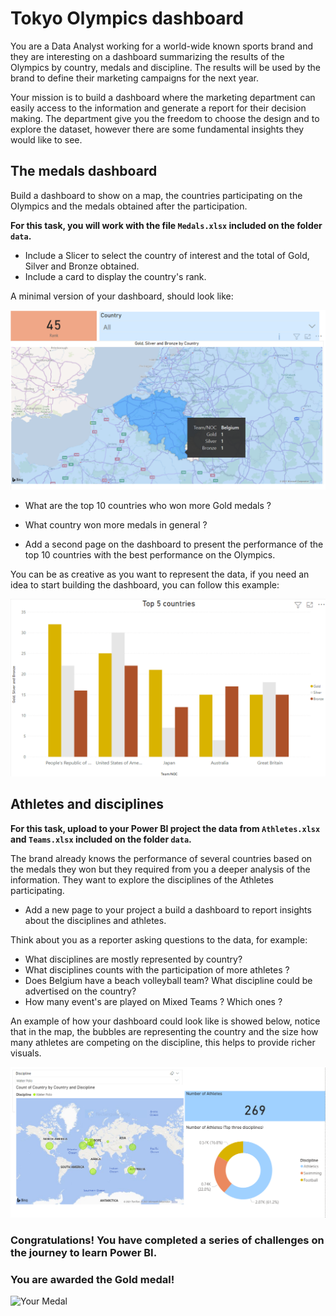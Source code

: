 # Tokyo Olympics dashboard

You are a Data Analyst working for a world-wide known sports brand and they are interesting on a dashboard summarizing the results of the Olympics by country, medals and discipline. The results will be used by the brand to define their marketing campaigns for the next year.

Your mission is to build a dashboard where the marketing department can easily access to the information and generate a report for their decision making. The department give you the freedom to choose the design and to explore the dataset, however there are some fundamental insights they would like to see.


## The medals dashboard

Build a dashboard to show on a map, the countries participating on the Olympics and the medals obtained after the participation.

**For this task, you will work with the file `Medals.xlsx` included on the folder `data`.**

- Include a Slicer to select the country of interest and the total of Gold, Silver and Bronze obtained.
- Include a card to display the country's rank.

A minimal version of your dashboard, should look like:


![Medals](./assets/drill_01.png)


- What are the top 10 countries who won more Gold medals ?
- What country won more medals in general ?

- Add a second page on the dashboard to present the performance of the top 10 countries with the best performance on the Olympics.

You can be as creative as you want to represent the data, if you need an idea to start building the dashboard, you can follow this example:


![Medals](./assets/drill_02.png)


## Athletes and disciplines

**For this task, upload to your Power BI project the data from `Athletes.xlsx` and `Teams.xlsx` included on the folder `data`.**

The brand already knows the performance of several countries based on the medals they won but they required from you a deeper analysis of the information. They want to explore the disciplines of the Athletes participating.

- Add a new page to your project a build a dashboard to report insights about the disciplines and athletes.

Think about you as a reporter asking questions to the data, for example:

- What disciplines are mostly represented by country?
- What disciplines counts with the participation of more athletes ?
- Does Belgium have a beach volleyball team? What discipline could be advertised on the country?
- How many event's are played on Mixed Teams ? Which ones ?

An example of how your dashboard could look like is showed below, notice that in the map, the bubbles are representing the country and the size how many athletes are competing on the discipline, this helps to provide richer visuals.


![Medals](./assets/drill_03.png)


### Congratulations! You have completed a series of challenges on the journey to learn Power BI. 

### You are awarded the Gold medal!


![Your Medal](https://media.giphy.com/media/BMt31oekjIG4V8jFhE/giphy.gif)

